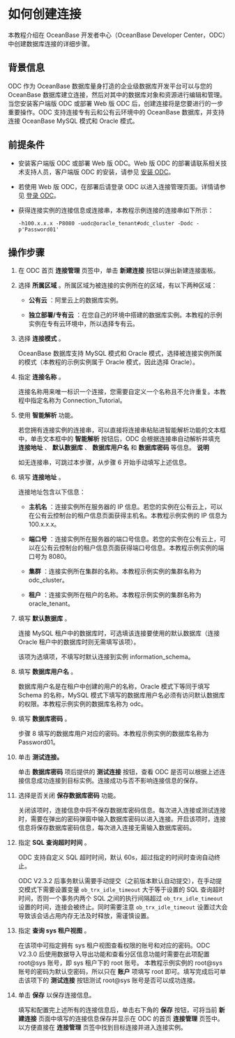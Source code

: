 如何创建连接 
===========================

本教程介绍在 OceanBase 开发者中心（OceanBase Developer Center，ODC）中创建数据库连接的详细步骤。

背景信息 
-------------

ODC 作为 OceanBase 数据库量身打造的企业级数据库开发平台可以与您的 OceanBase 数据库建立连接，然后对其中的数据库对象和资源进行编辑和管理。当您安装客户端版 ODC 或部署 Web 版 ODC 后，创建连接将是您要进行的一步重要操作。ODC 支持连接专有云和公有云环境中的 OceanBase 数据库，并支持连接 OceanBase MySQL 模式和 Oracle 模式。

前提条件 
-------------

* 安装客户端版 ODC 或部署 Web 版 ODC。Web 版 ODC 的部署请联系相关技术支持人员，客户端版 ODC 的安装，请参见 [安装 ODC](../7.client-odc-user-guide/1.client-odc-install-odc.md)。

  

* 若使用 Web 版 ODC，在部署后请登录 ODC 以进入连接管理页面。详情请参见 [登录 ODC](../6.web-odc-user-guide/1.log-on-to-odc/1.log-on-to-odc-account.md)。

  

* 获得连接实例的连接信息或连接串，本教程示例连接的连接串如下所示：

  ```unknow
  -h100.x.x.x -P8080 -uodc@oracle_tenant#odc_cluster -Dodc -p'Password01'
  ```

  




操作步骤 
-------------

1. 在 ODC 首页 **连接管理** 页签中，单击 **新建连接** 按钮以弹出新建连接面板。

   

2. 选择 **所属区域** 。所属区域为被连接的实例所在的区域，有以下两种区域：

   * **公有云** ：阿里云上的数据库实例。
   
   * **独立部署/专有云** ：在您自己的环境中搭建的数据库实例。本教程的示例实例在专有云环境中，所以选择专有云。
   

   

3. 选择 **连接模式** 。

   OceanBase 数据库支持 MySQL 模式和 Oracle 模式，选择被连接实例所属的模式（本教程的示例实例属于 Oracle 模式，因此选择 Oracle）。
   

4. 指定 **连接名称** 。

   连接名称用来唯一标识一个连接，您需要自定义一个名称且不允许重复。本教程中指定名称为 Connection_Tutorial。
   

5. 使用 **智能解析** 功能。

   若您拥有连接实例的连接串，可以直接将连接串粘贴进智能解析功能的文本框中，单击文本框中的 **智能解析** 按钮后，ODC 会根据连接串自动解析并填充 **连接地址** 、 **默认数据库** 、 **数据库用户名** 和 **数据库密码** 等信息。
   **说明**

   

   如无连接串，可跳过本步骤，从步骤 6 开始手动填写上述信息。
   

6. 填写 **连接地址** 。

   连接地址包含以下信息：
   * **主机名** ：连接实例所在服务器的 IP 信息。若您的实例在公有云上，可以在公有云控制台的租户信息页面获得主机名。本教程示例实例的 IP 信息为 100.x.x.x。

     
   
   * **端口号** ：连接实例所在服务器的端口号信息。若您的实例在公有云上，可以在公有云控制台的租户信息页面获得端口号信息。本教程示例实例的端口号为 8080。

     
   
   * **集群** ：连接实例所在集群的名称。本教程示例实例的集群名称为 odc_cluster。

     
   
   * **租户** ：连接实例所在租户的名称。本教程示例实例的集群名称为 oracle_tenant。

     
   

   

7. 填写 **默认数据库** 。

   连接 MySQL 租户中的数据库时，可选填该连接要使用的默认数据库（连接 Oracle 租户中的数据库时则无需填写该项）。

   该项为选填项，不填写时默认连接到实例 information_schema。
   

8. 填写 **数据库用户名** 。

   数据库用户名是在租户中创建的用户的名称，Oracle 模式下等同于填写 Schema 的名称，MySQL 模式下填写的数据库用户名必须有访问默认数据库的权限。本教程示例实例的数据库名称为 odc。
   

9. 填写 **数据库密码** 。

   步骤 8 填写的数据库用户对应的密码。本教程示例实例的数据库名称为 Password01。
   

10. 单击 **测试连接。** 

    单击 **数据库密码** 项后提供的 **测试连接** 按钮，查看 ODC 是否可以根据上述连接信息成功连接到目标实例。连接成功与否不影响连接信息的保存。
    

11. 选择是否关闭 **保存数据库密码** 功能。

    关闭该项时，连接信息中将不保存数据库密码信息。每次进入连接或测试连接时，需要在弹出的密码弹窗中输入数据库密码以进入连接。开启该项时，连接信息将保存数据库密码信息，每次进入连接无需输入数据库密码。
    

12. 指定 **SQL 查询超时时间** 。

    ODC 支持自定义 SQL 超时时间，默认 60s，超过指定的时间时查询自动终止。

    ODC V2.3.2 后事务默认需要手动提交（之前版本默认自动提交），在手动提交模式下需要设置变量 `ob_trx_idle_timeout` 大于等于设置的 SQL 查询超时时间，否则一个事务内两个 SQL 之间的执行间隔超过 `ob_trx_idle_timeout` 设置的时间，连接会被终止。同时需要注意 `ob_trx_idle_timeout` 设置过大会导致该会话占用内存无法及时释放，需谨慎设置。
    

13. 指定 **查询 sys 租户视图** 。

    在该项中可指定拥有 sys 租户视图查看权限的账号和对应的密码。ODC V2.3.0 后使用数据导入导出功能和查看分区信息功能时需要在此项配置 root@sys 账号，即 sys 租户下的 root 账号。 本教程示例实例的 root@sys 账号的密码为默认空密码，所以只在 **账户** 项填写 root 即可。填写完成后可单击该项下的 **测试连接** 按钮测试 root@sys 账号是否可以成功连接。
    

14. 单击 **保存** 以保存连接信息。

    填写和配置完上述所有的连接信息后，单击右下角的 **保存** 按钮，可将当前 **新建连接** 页面中填写的连接信息保存并显示在 ODC 的首页 **连接管理** 页签中。以方便直接在 **连接管理** 页签中找到目标连接并进入连接实例。
    



